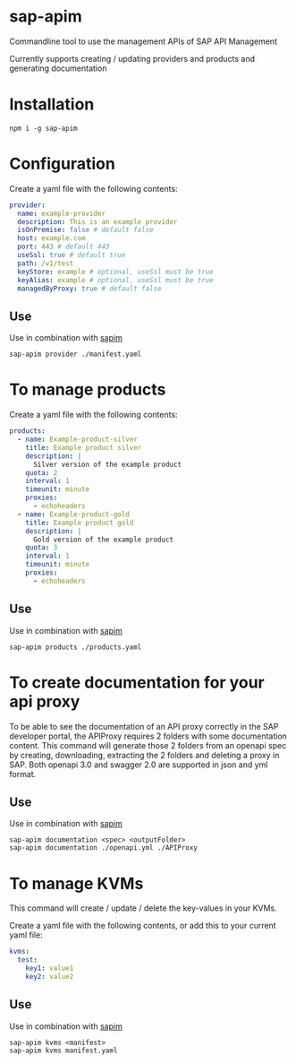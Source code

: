 # sap-apim
Commandline tool to use the management APIs of SAP API Management

Currently supports creating / updating providers and products and generating documentation

# Installation
```npm i -g sap-apim```

# Configuration
Create a yaml file with the following contents:
```yml
provider:
  name: example-provider
  description: This is an example provider
  isOnPremise: false # default false
  host: example.com
  port: 443 # default 443
  useSsl: true # default true
  path: /v1/test
  keyStore: example # optional, useSsl must be true
  keyAlias: example # optional, useSsl must be true
  managedByProxy: true # default false
```

## Use
Use in combination with [sapim](https://www.npmjs.com/package/sapim)

```sap-apim provider ./manifest.yaml```


# To manage products
Create a yaml file with the following contents:
```yml
products:
  - name: Example-product-silver
    title: Example product silver
    description: |
      Silver version of the example product
    quota: 2
    interval: 1
    timeunit: minute
    proxies:
      - echoheaders
  - name: Example-product-gold
    title: Example product gold
    description: |
      Gold version of the example product
    quota: 3
    interval: 1
    timeunit: minute
    proxies:
      - echoheaders
```

## Use
Use in combination with [sapim](https://www.npmjs.com/package/sapim)

```sap-apim products ./products.yaml```

# To create documentation for your api proxy
To be able to see the documentation of an API proxy correctly in the SAP developer portal, 
the APIProxy requires 2 folders with some documentation content.
This command will generate those 2 folders from an openapi spec by creating, downloading, extracting the 2 folders and deleting a proxy in SAP.
Both openapi 3.0 and swagger 2.0 are supported in json and yml format.

## Use
Use in combination with [sapim](https://www.npmjs.com/package/sapim)
```
sap-apim documentation <spec> <outputFolder>
sap-apim documentation ./openapi.yml ./APIProxy
```

# To manage KVMs
This command will create / update / delete the key-values in your KVMs.

Create a yaml file with the following contents, or add this to your current yaml file:
```yml
kvms:
  test:
    key1: value1
    key2: value2
```

## Use
Use in combination with [sapim](https://www.npmjs.com/package/sapim)
```
sap-apim kvms <manifest>
sap-apim kvms manifest.yaml
```